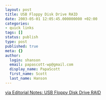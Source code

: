 ```yaml
---
layout: post
title: USB Floppy Disk Drive RAID
date: 2003-05-01 12:05:45.000000000 +02:00
categories:
- quick links
tags: []
status: publish
type: post
published: true
meta: {}
author:
  login: shanson
  email: papascott-wp@gmail.com
  display_name: PapaScott
  first_name: Scott
  last_name: Hanson
---
```

<p><a title="Why? Because we can!" href="http://ohlssonvox.8k.com/fdd_raid.htm">via Editorial Notes: USB Floppy Disk Drive RAID</a></p>

